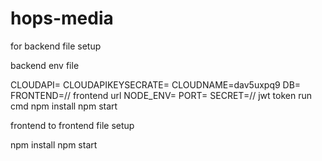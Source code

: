 # hops-media
for backend file setup

backend env file

CLOUDAPI=
CLOUDAPIKEYSECRATE=
CLOUDNAME=dav5uxpq9
DB=
FRONTEND=// frontend url
NODE_ENV=
PORT=
SECRET=// jwt token
run cmd
npm install
npm start


frontend to frontend file setup

npm install
npm start



